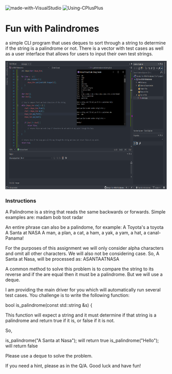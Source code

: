 ![made-with-VisualStudio](https://img.shields.io/badge/Made%20With-Visual%20Studio-ba88f3)  ![Using-CPlusPlus](https://img.shields.io/badge/Using-C%2B%2B-ff69b4)

# Fun with Palindromes
a simple CLI program that uses deques to sort through a string to determine if the string is a palindrome or not. 
There is a vector with test cases as well as a user interface that allows for users to input their own test strings.

<img src="./assets/screenshot.png"
     alt="Img"
     style="margin-right: 10px; height: 400px;" />

### Instructions
A Palindrome is a string that reads the same backwards or forwards.
Simple examples are:
madam
bob
toot
radar

An entire phrase can also be a palindome, for example:
A Toyota's a toyota
A Santa at NASA
A man, a plan, a cat, a ham, a yak, a yam, a hat, a canal-Panama!

For the purposes of this assignment we will only consider alpha characters and omit all other characters.
We will also not be considering case.
So,
A Santa at Nasa, will be processed as:
ASANTAATNASA

A common method to solve this problem is to compare the string to its reverse and
if the are equal then it must be a palindrome. But we will use a deque.

I am providing the main driver for you which will automatically run several test cases.
You challenge is to write the following function:

bool is_palindrome(const std::string &s) {

This function will expect a string and it must determine if that string is a palindrome and return true if it is, or false if it is not.

So,

is_palindrome("A Santa at Nasa");   will return true 
is_palindrome("Hello");   will return false

Please use a deque to solve the problem.

If you need a hint, please as in the Q/A.
Good luck and have fun!
